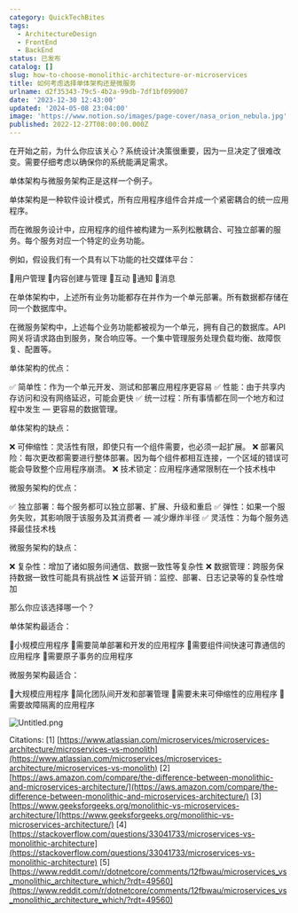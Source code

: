 ```yaml
---
category: QuickTechBites
tags:
  - ArchitectureDesign
  - FrontEnd
  - BackEnd
status: 已发布
catalog: []
slug: how-to-choose-monolithic-architecture-or-microservices
title: 如何考虑选择单体架构还是微服务
urlname: d2f35343-79c5-4b2a-99db-7df1bf099007
date: '2023-12-30 12:43:00'
updated: '2024-05-08 23:04:00'
image: 'https://www.notion.so/images/page-cover/nasa_orion_nebula.jpg'
published: 2022-12-27T08:00:00.000Z
---
```


在开始之前，为什么你应该关心？系统设计决策很重要，因为一旦决定了很难改变。需要仔细考虑以确保你的系统能满足需求。


单体架构与微服务架构正是这样一个例子。


单体架构是一种软件设计模式，所有应用程序组件合并成一个紧密耦合的统一应用程序。


而在微服务设计中，应用程序的组件被构建为一系列松散耦合、可独立部署的服务。每个服务对应一个特定的业务功能。


例如，假设我们有一个具有以下功能的社交媒体平台：


🔸用户管理
🔸内容创建与管理
🔸互动
🔸通知
🔸消息


在单体架构中，上述所有业务功能都存在并作为一个单元部署。所有数据都存储在同一个数据库中。


在微服务架构中，上述每个业务功能都被视为一个单元，拥有自己的数据库。API 网关将请求路由到服务，聚合响应等。一个集中管理服务处理负载均衡、故障恢复、配置等。


单体架构的优点：


✅ 简单性：作为一个单元开发、测试和部署应用程序更容易
✅ 性能：由于共享内存访问和没有网络延迟，可能会更快
✅ 统一过程：所有事情都在同一个地方和过程中发生 — 更容易的数据管理。


单体架构的缺点：


❌ 可伸缩性：灵活性有限，即使只有一个组件需要，也必须一起扩展。
❌ 部署风险：每次更改都需要进行整体部署。因为每个组件都相互连接，一个区域的错误可能会导致整个应用程序崩溃。
❌ 技术锁定：应用程序通常限制在一个技术栈中


微服务架构的优点：


✅ 独立部署：每个服务都可以独立部署、扩展、升级和重启
✅ 弹性：如果一个服务失败，其影响限于该服务及其消费者 — 减少爆炸半径
✅ 灵活性：为每个服务选择最佳技术栈


微服务架构的缺点：


❌ 复杂性：增加了诸如服务间通信、数据一致性等复杂性
❌ 数据管理：跨服务保持数据一致性可能具有挑战性
❌ 运营开销：监控、部署、日志记录等的复杂性增加


那么你应该选择哪一个？


单体架构最适合：


🔹小规模应用程序
🔹需要简单部署和开发的应用程序
🔹需要组件间快速可靠通信的应用程序
🔹需要原子事务的应用程序


微服务架构最适合：


🔸大规模应用程序
🔸简化团队间开发和部署管理
🔸需要未来可伸缩性的应用程序
🔸需要故障隔离的应用程序


![Untitled.png](https://prod-files-secure.s3.us-west-2.amazonaws.com/5d24fe63-e567-4804-86f9-9fdc62e13082/8d149051-cc00-4198-a3d7-e00805eb8f9e/Untitled.png?X-Amz-Algorithm=AWS4-HMAC-SHA256&X-Amz-Content-Sha256=UNSIGNED-PAYLOAD&X-Amz-Credential=ASIAZI2LB4662Q4QU2VR%2F20250304%2Fus-west-2%2Fs3%2Faws4_request&X-Amz-Date=20250304T213436Z&X-Amz-Expires=3600&X-Amz-Security-Token=IQoJb3JpZ2luX2VjEL3%2F%2F%2F%2F%2F%2F%2F%2F%2F%2FwEaCXVzLXdlc3QtMiJIMEYCIQDV0MJNyVFLuc1xRfW6CuAYWgSKNmcZ639KLWk4h2%2F%2B1AIhALa0zKzKj2klJUJSm8fcqPihFMOeAwdLiCo4AyO6K2zbKogECPb%2F%2F%2F%2F%2F%2F%2F%2F%2F%2FwEQABoMNjM3NDIzMTgzODA1Igzdix2vWadKy5VoEA8q3AMqchEh49znH25%2F0coxwhK91lGRZD84T7sgV5QxQM620Cqio3H2BVERK7bj6CedfM42gy%2BPQ773EUX1nHavazyi0gSc7oRrK6NsWYT4ETwEeQNwIv%2BZYsaDPloqN%2BYeQq8DqvS1BCSMQGqyU32fnec8dPAT3Z4AsQVcykcdWYSqNiEZJluU410wZldqYUQWzOlYbFmc6QbSrZGX2Nqlq1jsfd15%2F7UoIV%2B1ZKtAl%2BwwniGVSwBGhzSXs%2F9%2BQwqQrjvbf8d1BkYACd%2FUIjBd70SXJlM012Srr%2F%2ByXo6wJj329pvDQQblHqU97TWnbQWqXpNxxWumbj8PUw3yNTIdPSDo3iOGGOecqoeb5mgWDOSKh7UNw5%2F%2F8%2BbGJ%2BtpPAVp89rpOr1lRqMI2oF4zN6mzEHiMx5uthVO3qe6TLZNxnCNMMF8xaFU9Nl0MRiwv5lxXepu%2B0CYbac2HIa7Ss9TOZL6R1Rm4FEmO%2BGEraQAlM1%2BjSnLAQ%2BZZdkgdoKgmK0WolG0Sck9c99rc00HJ3D4u67doDVH0T2wGhmMIJAkPYwUbAN5IvejUxb2z6%2BPhD3M9qC%2Fdv1kWPqrJeXs8o0o53KfOZOzfww%2FIVZcfb9O6ZSMsZQoAmFHggEY1NFcazCe252%2BBjqkATft0%2B8f%2FBughg5sRYHz9IfdMPu4ofTNQ90v19HPtBm9xp5OMT27wDRmmBdwsZ6AnjYJeWWDbS88hcBGIW8kBbzdbI3K0AGksXzb9T8YSvPaeoaImDJ8QkoWjNJt5ZQF616SWrHNzp5GkaqL0yOCDAJs0dC%2FsmzUjpcmp%2BMterKUvqTW%2BVXOg%2FL7yRpqC2b6GFEZ6w8A15aEhRuve3jxYLeGe%2FVo&X-Amz-Signature=005a525efa9e20acc560e311448a9154ff573d213aa96a1241dc14738766dda3&X-Amz-SignedHeaders=host&x-id=GetObject)


Citations:
[1] [https://www.atlassian.com/microservices/microservices-architecture/microservices-vs-monolith](https://www.atlassian.com/microservices/microservices-architecture/microservices-vs-monolith)
[2] [https://aws.amazon.com/compare/the-difference-between-monolithic-and-microservices-architecture/](https://aws.amazon.com/compare/the-difference-between-monolithic-and-microservices-architecture/)
[3] [https://www.geeksforgeeks.org/monolithic-vs-microservices-architecture/](https://www.geeksforgeeks.org/monolithic-vs-microservices-architecture/)
[4] [https://stackoverflow.com/questions/33041733/microservices-vs-monolithic-architecture](https://stackoverflow.com/questions/33041733/microservices-vs-monolithic-architecture)
[5] [https://www.reddit.com/r/dotnetcore/comments/12fbwau/microservices_vs_monolithic_architecture_which/?rdt=49560](https://www.reddit.com/r/dotnetcore/comments/12fbwau/microservices_vs_monolithic_architecture_which/?rdt=49560)

